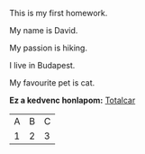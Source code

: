 
<p>This is my first homework.</p>
<p>My name is David.</p>
<p>My passion is hiking.</p>
<p>I live in Budapest.</p>
<p>My favourite pet is cat.</p>


<b>Ez a kedvenc honlapom:</b>
<a href="http://www.totalcar.hu">Totalcar</a>

<table>
<tr>
<td>A</td>
<td>B</td>
<td>C</td>
</tr>
<tr>
<td>1</td>
<td>2</td>
<td>3</td>
</tr>
</table>


